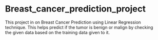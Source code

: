 # Breast_cancer_prediction_project

This project in on Breast Cancer Prediction using Linear Regression technique. This helps predict if the tumor is benign or malign by checking the given data based on the training data given to it.
